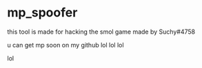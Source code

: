 # mp_spoofer
this tool is made for hacking the smol game made by Suchy#4758

u can get mp soon on my github lol
lol
lol









lol
